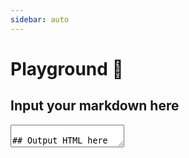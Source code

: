 ```yaml
---
sidebar: auto
---
```


# Playground :running:

## Input your markdown here

<textarea class="markdown-input" placeholder="Input your markdown here" :rows="rows" v-model="markdownText"/>

## Output HTML here

<section class="markdown-output">
  <VueShowdown :markdown="markdownText" :options="options"/>
</section>

## Set showdown options

<ul class="markdown-options">
  <li v-for="opt in Object.keys(options)">
    <input type="checkbox" v-model="options[opt]">
    <span>{{ opt }}</span>
  </li>
</ul>

<script>
export default {
  data () {
    return {
      markdownText: '### Hello, Vue Showdown! :tada: \n\nInput your markdown here and get the HTML right now!\n\nSet the `emoji` option below to enable emoji parsing! :smile:',
      options: {
        omitExtraWLInCodeBlocks: false,
        noHeaderId: false,
        prefixHeaderId: false,
        rawPrefixHeaderId: false,
        ghCompatibleHeaderId: false,
        rawHeaderId: false,
        headerLevelStart: false,
        parseImgDimensions: false,
        simplifiedAutoLink: false,
        excludeTrailingPunctuationFromURLs: false,
        literalMidWordUnderscores: false,
        literalMidWordAsterisks: false,
        strikethrough: false,
        tables: false,
        tablesHeaderId: false,
        ghCodeBlocks: true,
        tasklists: false,
        smoothLivePreview: false,
        smartIndentationFix: false,
        disableForced4SpacesIndentedSublists: false,
        simpleLineBreaks: false,
        requireSpaceBeforeHeadingText: false,
        ghMentions: false,
        ghMentionsLink: 'https://github.com/{u}',
        encodeEmails: true,
        openLinksInNewWindow: false,
        backslashEscapesHTMLTags: false,
        emoji: false,
        underline: false,
        completeHTMLDocument: false,
        metadata: false,
        splitAdjacentBlockquotes: false
      }
    }
  },

  computed: {
    contentRows () {
      return this.markdownText.split('\n').length - 1
    },

    rows () {
      return this.contentRows < 3 ? 5 : this.contentRows + 2
    },
  }
}
</script>

<style lang="stylus" scoped>
@import '~@default-theme/styles/config.styl'

.markdown-input
  resize none
  outline none
  width 100%
  margin 15px 0
  padding 15px
  font-size 16px
  background-color #fdfdfd
  border 1px solid $borderColor
  border-radius 5px
  box-sizing border-box
  &:focus
    background-color #ffffff
    box-shadow 0 0 1px 1px lighten($accentColor, 50%)
  &::placeholder
    color $textLightColor
.markdown-output
  padding 10px 15px
  margin 15px 0
  background-color #fafbfc
  border 1px solid $borderColor
  border-radius 5px
.markdown-options
  padding 0
  list-style-type none
</style>
